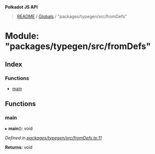 **Polkadot JS API**

> [README](../README.md) / [Globals](../globals.md) / "packages/typegen/src/fromDefs"

# Module: "packages/typegen/src/fromDefs"

## Index

### Functions

* [main](_packages_typegen_src_fromdefs_.md#main)

## Functions

### main

▸ **main**(): void

*Defined in [packages/typegen/src/fromDefs.ts:11](https://github.com/polkadot-js/api/blob/7070f757c/packages/typegen/src/fromDefs.ts#L11)*

**Returns:** void
